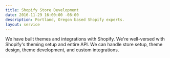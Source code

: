 ```yaml
---
title: Shopify Store Development
date: 2016-11-29 16:00:00 -08:00
description: Portland, Oregon based Shopify experts.
layout: service
---
```


We have built themes and integrations with Shopify. We're well-versed
with Shopify's theming setup and entire API. We can handle store setup,
theme design, theme development, and custom integrations.
